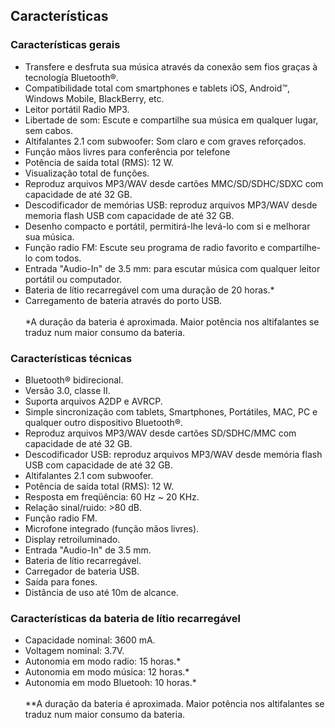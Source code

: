 ## Características

### Características gerais

- Transfere e desfruta sua música através da conexão sem fios graças à tecnología Bluetooth®.
- Compatibilidade total com smartphones e tablets iOS, Android™, Windows Mobile, BlackBerry, etc.
- Leitor portátil Radio MP3.
- Libertade de som: Escute e compartilhe sua música em qualquer lugar, sem cabos.
- Altifalantes 2.1 com subwoofer: Som claro e com graves reforçados.
- Função mãos livres para conferência por telefone
- Potência de saída total (RMS): 12 W.
- Visualização total de funções.
- Reproduz arquivos MP3/WAV desde cartões MMC/SD/SDHC/SDXC com capacidade de até 32 GB.
- Descodificador de memórias USB: reproduz arquivos MP3/WAV desde memoria flash USB com capacidade de até 32 GB.
- Desenho compacto e portátil, permitirá-lhe levá-lo com si e melhorar sua música.
- Função radio FM: Escute seu programa de radio favorito e compartilhe-lo com todos.
- Entrada "Audio-In" de 3.5 mm: para escutar música com qualquer leitor portátil ou computador.
- Bateria de lítio recarregável com uma duração de 20 horas.*
- Carregamento de bateria através do porto USB.
<br/><br/>
*A duração da bateria é aproximada. Maior potência nos altifalantes se traduz num maior consumo da bateria.

### Características técnicas

- Bluetooth® bidirecional.
- Versão 3.0, classe II.
- Suporta arquivos A2DP e AVRCP.
- Simple sincronização com tablets, Smartphones, Portátiles, MAC, PC e qualquer outro dispositivo Bluetooth®.
- Reproduz arquivos MP3/WAV desde cartões SD/SDHC/MMC com capacidade de até 32 GB.
- Descodificador USB: reproduz arquivos MP3/WAV desde memória flash USB com capacidade de até 32 GB.
- Altifalantes 2.1 com subwoofer.
- Potência de saída total (RMS): 12 W.
- Resposta em freqüência: 60 Hz ~ 20 KHz.
- Relação sinal/ruido: >80 dB.
- Função radio FM.
- Microfone integrado (função mãos livres).
- Display retroiluminado.
- Entrada "Audio-In" de 3.5 mm.
- Bateria de lítio recarregável.
- Carregador de bateria USB.
- Saída para fones.
- Distância de uso até 10m de alcance.


### Características da bateria de lítio recarregável

- Capacidade nominal: 3600 mA.
- Voltagem nominal: 3.7V.
- Autonomia em modo radio: 15 horas.*
- Autonomia em modo música: 12 horas.*
- Autonomia em modo Bluetooh: 10 horas.*
<br/><br/>
 **A duração da bateria é aproximada. Maior potência nos altifalantes se traduz num maior consumo da bateria.

